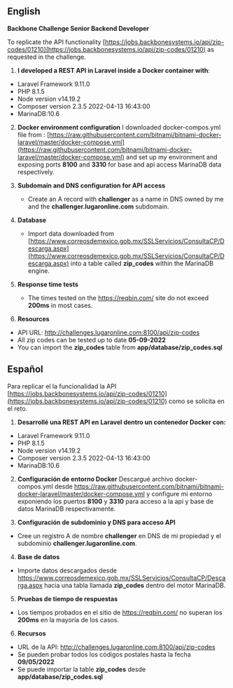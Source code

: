 ## English ##

**Backbone Challenge Senior Backend Developer**

To replicate the API functionality [https://jobs.backbonesystems.io/api/zip-codes/01210](https://jobs.backbonesystems.io/api/zip-codes/01210)  as requested in the challenge.

1. **I developed a REST API in Laravel inside a Docker container with**:

- Laravel Framework 9.11.0
- PHP 8.1.5
- Node version v14.19.2
- Composer version 2.3.5 2022-04-13 16:43:00
- MarinaDB:10.6


2. **Docker environment configuration**
I downloaded docker-compos.yml file from : [https://raw.githubusercontent.com/bitnami/bitnami-docker-laravel/master/docker-compose.yml](https://raw.githubusercontent.com/bitnami/bitnami-docker-laravel/master/docker-compose.yml) and set up my environment and  exposing ports **8100** and **3310** for base and api access MarinaDB data respectively.


3. **Subdomain and DNS configuration for API access**
    - Create an A record with **challenger** as a name in DNS owned by me and the **challenger.lugaronline.com** subdomain.


4. **Database**
   - Import data downloaded from [https://www.correosdemexico.gob.mx/SSLServicios/ConsultaCP/Descarga.aspx](https://www.correosdemexico.gob.mx/SSLServicios/ConsultaCP/Descarga.aspx) into a table called **zip_codes** within the MarinaDB engine.
5. **Response time tests**
   - The times tested on the https://reqbin.com/ site do not exceed **200ms** in most cases.


6. **Resources**
 - API URL: http://challenges.lugaronline.com:8100/api/zip-codes
 - All zip codes can be tested up to date **05-09-2022**
 - You can import the **zip_codes** table from **app/database/zip_codes.sql**

## Español ##

Para replicar el la funcionalidad la API [https://jobs.backbonesystems.io/api/zip-codes/01210](https://jobs.backbonesystems.io/api/zip-codes/01210)  como se solicita en el reto. 

1.	**Desarrollé una REST API  en Laravel   dentro un contenedor Docker con:**
 - Laravel Framework 9.11.0
 - PHP 8.1.5 
 - Node version v14.19.2
 - Composer version 2.3.5 2022-04-13 16:43:00
 - MarinaDB:10.6


2.	**Configuración de entorno Docker**
Descargué archivo docker-compos.yml desde https://raw.githubusercontent.com/bitnami/bitnami-docker-laravel/master/docker-compose.yml y configure mi entorno exponiendo los puertos **8100** y **3310** para acceso a la api y base de datos MarinaDB respectivamente. 


3.	**Configuración de subdominio y DNS para acceso API**
 - Cree un registro A de nombre **challenger** en DNS de mi propiedad y el subdominio **challenger.lugaronline.com**.


4.	**Base de datos**
 - Importe datos descargados desde https://www.correosdemexico.gob.mx/SSLServicios/ConsultaCP/Descarga.aspx hacia una tabla llamada **zip_codes** dentro del motor MarinaDB. 


5.	**Pruebas de tiempo de respuestas**
 - Los tiempos probados en el sitio de https://reqbin.com/  no superan los **200ms** en la mayoría de los casos.


6.	**Recursos**
 - URL de la API: http://challenges.lugaronline.com:8100/api/zip-codes  
 - Se pueden probar todos los códigos postales hasta la fecha **09/05/2022**
 - Se puede importar la table **zip_codes**  desde **app/database/zip_codes.sql**
